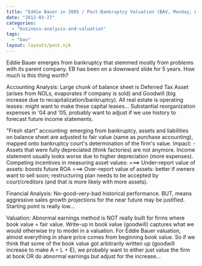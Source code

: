 ```yaml
---
title: "Eddie Bauer in 2005 / Post-Bankruptcy Valuation (BAV, Monday, Week 9)"
date: "2012-03-27"
categories: 
  - "business-analysis-and-valuation"
tags: 
  - "bav"
layout: layouts/post.njk
---
```


Eddie Bauer emerges from bankruptcy that stemmed mostly from problems with its parent company. EB has been on a downward slide for 5 years. How much is this thing worth?

Accounting Analysis: Large chunk of balance sheet is Deferred Tax Asset (arises from NOLs, evaporates if company is sold) and Goodwill (big increase due to recapitalization/bankruptcy). All real estate is operating leases: might want to make these capital leases... Substantial reorganization expenses in '04 and '05, probably want to adjust if we use history to forecast future income statements.

"Fresh start" accounting: emerging from bankruptcy, assets and liabilities on balance sheet are adjusted to fair value (same as purchase accounting), mapped onto bankruptcy court's determination of the firm's value. Impact: - Assets that were fully depreciated (think factories) are not anymore. Income statement usually looks worse due to higher depreciation (more expenses). Competing incentives in measuring asset values: ===> Under-report value of assets: boosts future ROA ===> Over-report value of assets: better if owners want to sell soon; restructuring plan needs to be accepted by court/creditors (and that is more likely with more assets).

Financial Analysis: No-good-very-bad historical performance. BUT, means aggressive sales growth projections for the near future may be justified. Starting point is really low...

Valuation: Abnormal earnings method is NOT really built for firms where book value = fair value. Write-up in book value (goodwill) captures what we would otherwise try to model in a valuation. For Eddie Bauer valuation, almost everything in share price comes from beginning book value. So if we think that some of the book value got arbitrarily written up (goodwill increase to make A = L + E), we probably want to either just value the firm at book OR do abnormal earnings but adjust for the increase...
